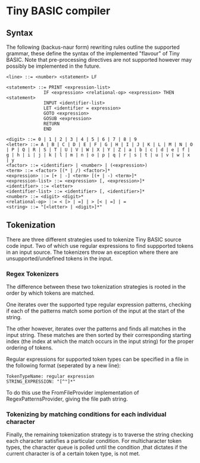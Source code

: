 # Tiny BASIC compiler

## Syntax
The following (backus-naur form) rewriting rules outline the supported grammar, these define the syntax of the implemented "flavour" of Tiny BASIC. Note that pre-processing directives are not supported however may possibly be implemented in the future.
```ebnf
<line> ::= <number> <statement> LF

<statement> ::= PRINT <expression-list>
              IF <expression> <relational-op> <expression> THEN <statement>
              INPUT <identifier-list>
              LET <identifier = expression>
              GOTO <expression>
              GOSUB <expression>
              RETURN
              END

<digit> ::= 0 | 1 | 2 | 3 | 4 | 5 | 6 | 7 | 8 | 9
<letter> ::= A | B | C | D | E | F | G | H | I | J | K | L | M | N | O | P | Q | R | S | T | U | V | W | X | Y | Z | a | b | c | d | e | f | g | h | i | j | k | l | m | n | o | p | q | r | s | t | u | v | w | x | y
<factor> ::= <identifier> | <number> | (<expression>)
<term> ::= <factor> [(* | /) <factor>]*
<expression> ::= [+ | -] <term> [(+ | -) <term>]*
<expression-list> ::= <expression> [, <expression>]*
<identifier> ::= <letter>
<identifier-list> ::= <identifier> [, <identifier>]*
<number> ::= <digit> <digit>*
<relational-op> ::= < [> | =] | > [< | =] | =
<string> ::= "[<letter> | <digit>]*"
```
## Tokenization
There are three different strategies used to tokenize Tiny BASIC source code input. Two of which use regular expressions to find suppported tokens in an input source. The tokenizers throw an exception where there are unsupported/undefined tokens in the input.

### Regex Tokenizers
The difference between these two tokenization strategies is rooted in the order by which tokens are matched.

One iterates over the supported type regular expression patterns, checking if each of the patterns match some portion of the input at the start of the string. 

The other however, iterates over the patterns and finds all matches in the input string. These matches are then sorted by their corresponding starting index (the index at which the match occurs in the input string) for the proper ordering of tokens.

Regular expressions for supported token types can be specified in a file in the following format (seperated by a new line):
```
TokenTypeName: regular expression
STRING_EXPRESSION: "[^"]*"
```
To do this use the FromFileProvider implementation of RegexPatternsProvider, giving the file path string.

### Tokenizing by matching conditions for each individual character
Finally, the remaining tokenization strategy is to traverse the string checking each character satisfies a particular condition. For multicharacter token types, the character queue is polled until the condition ,that dictates if the current character is of a certain token type, is not met.
